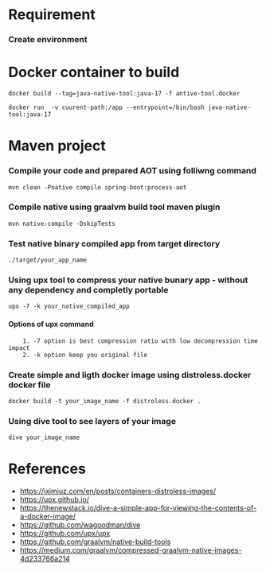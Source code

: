 # Requirement

### Create environment

# Docker container to build

    docker build --tag=java-native-tool:java-17 -f antive-tool.docker
    
    docker run  -v cuurent-path:/app --entrypoint=/bin/bash java-native-tool:java-17

# Maven project

### Compile your code and prepared AOT using folliwng command

    mvn clean -Pnative compile spring-boot:process-aot

### Compile native using graalvm build tool maven plugin

    mvn native:compile -DskipTests

### Test native binary compiled app from target directory

    ./target/your_app_name

### Using upx tool to compress your native bunary app - without any dependency and completly portable

    upx -7 -k your_native_compiled_app

#### Options of upx command

        1. -7 option is best compression ratio with low decompression time impact 
        2. -k option keep you original file

### Create simple and ligth docker image using **distroless.docker** docker file

    docker build -t your_image_name -f distroless.docker .

### Using dive tool to see layers of your image

    dive your_image_name

# References

* https://iximiuz.com/en/posts/containers-distroless-images/
* https://upx.github.io/
* https://thenewstack.io/dive-a-simple-app-for-viewing-the-contents-of-a-docker-image/
* https://github.com/wagoodman/dive
* https://github.com/upx/upx
* https://github.com/graalvm/native-build-tools
* https://medium.com/graalvm/compressed-graalvm-native-images-4d233766a214

